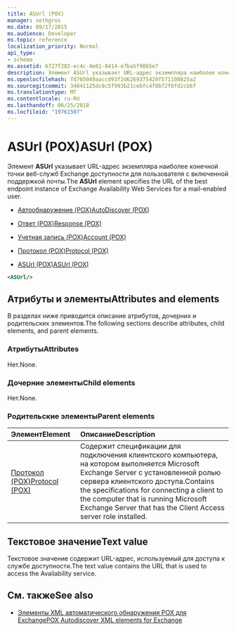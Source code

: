 ```yaml
---
title: ASUrl (POX)
manager: sethgros
ms.date: 09/17/2015
ms.audience: Developer
ms.topic: reference
localization_priority: Normal
api_type:
- schema
ms.assetid: 6727f282-ec4c-4e61-8414-e7ba5f9865e7
description: Элемент ASUrl указывает URL-адрес экземпляра наиболее конечной точки веб-служб Exchange доступности для пользователя с включенной поддержкой почты.
ms.openlocfilehash: fd765049aaccd93f2d6269375420f571108825a2
ms.sourcegitcommit: 34041125dc8c5f993b21cebfc4f8b72f0fd2cb6f
ms.translationtype: MT
ms.contentlocale: ru-RU
ms.lasthandoff: 06/25/2018
ms.locfileid: "19761507"
---
```

# <a name="asurl-pox"></a><span data-ttu-id="047f6-103">ASUrl (POX)</span><span class="sxs-lookup"><span data-stu-id="047f6-103">ASUrl (POX)</span></span>

<span data-ttu-id="047f6-104">Элемент **ASUrl** указывает URL-адрес экземпляра наиболее конечной точки веб-служб Exchange доступности для пользователя с включенной поддержкой почты.</span><span class="sxs-lookup"><span data-stu-id="047f6-104">The **ASUrl** element specifies the URL of the best endpoint instance of Exchange Availability Web Services for a mail-enabled user.</span></span> 
  
- [<span data-ttu-id="047f6-105">Автообнаружение (POX)</span><span class="sxs-lookup"><span data-stu-id="047f6-105">AutoDiscover (POX)</span></span>](autodiscover-pox.md)
  
- [<span data-ttu-id="047f6-106">Ответ (POX)</span><span class="sxs-lookup"><span data-stu-id="047f6-106">Response (POX)</span></span>](response-pox.md)
  
- [<span data-ttu-id="047f6-107">Учетная запись (POX)</span><span class="sxs-lookup"><span data-stu-id="047f6-107">Account (POX)</span></span>](account-pox.md)
  
- [<span data-ttu-id="047f6-108">Протокол (POX)</span><span class="sxs-lookup"><span data-stu-id="047f6-108">Protocol (POX)</span></span>](protocol-pox.md)
  
- [<span data-ttu-id="047f6-109">ASUrl (POX)</span><span class="sxs-lookup"><span data-stu-id="047f6-109">ASUrl (POX)</span></span>](asurl-pox.md)
  
```xml
<ASUrl/>
```

## <a name="attributes-and-elements"></a><span data-ttu-id="047f6-110">Атрибуты и элементы</span><span class="sxs-lookup"><span data-stu-id="047f6-110">Attributes and elements</span></span>

<span data-ttu-id="047f6-111">В разделах ниже приводится описание атрибутов, дочерних и родительских элементов.</span><span class="sxs-lookup"><span data-stu-id="047f6-111">The following sections describe attributes, child elements, and parent elements.</span></span>
  
### <a name="attributes"></a><span data-ttu-id="047f6-112">Атрибуты</span><span class="sxs-lookup"><span data-stu-id="047f6-112">Attributes</span></span>

<span data-ttu-id="047f6-113">Нет.</span><span class="sxs-lookup"><span data-stu-id="047f6-113">None.</span></span>
  
### <a name="child-elements"></a><span data-ttu-id="047f6-114">Дочерние элементы</span><span class="sxs-lookup"><span data-stu-id="047f6-114">Child elements</span></span>

<span data-ttu-id="047f6-115">Нет.</span><span class="sxs-lookup"><span data-stu-id="047f6-115">None.</span></span>
  
### <a name="parent-elements"></a><span data-ttu-id="047f6-116">Родительские элементы</span><span class="sxs-lookup"><span data-stu-id="047f6-116">Parent elements</span></span>

|<span data-ttu-id="047f6-117">**Элемент**</span><span class="sxs-lookup"><span data-stu-id="047f6-117">**Element**</span></span>|<span data-ttu-id="047f6-118">**Описание**</span><span class="sxs-lookup"><span data-stu-id="047f6-118">**Description**</span></span>|
|:-----|:-----|
|[<span data-ttu-id="047f6-119">Протокол (POX)</span><span class="sxs-lookup"><span data-stu-id="047f6-119">Protocol (POX)</span></span>](protocol-pox.md) <br/> |<span data-ttu-id="047f6-120">Содержит спецификации для подключения клиентского компьютера, на котором выполняется Microsoft Exchange Server с установленной ролью сервера клиентского доступа.</span><span class="sxs-lookup"><span data-stu-id="047f6-120">Contains the specifications for connecting a client to the computer that is running Microsoft Exchange Server that has the Client Access server role installed.</span></span>  <br/> |
   
## <a name="text-value"></a><span data-ttu-id="047f6-121">Текстовое значение</span><span class="sxs-lookup"><span data-stu-id="047f6-121">Text value</span></span>

<span data-ttu-id="047f6-122">Текстовое значение содержит URL-адрес, используемый для доступа к службе доступности.</span><span class="sxs-lookup"><span data-stu-id="047f6-122">The text value contains the URL that is used to access the Availability service.</span></span>
  
## <a name="see-also"></a><span data-ttu-id="047f6-123">См. также</span><span class="sxs-lookup"><span data-stu-id="047f6-123">See also</span></span>

- [<span data-ttu-id="047f6-124">Элементы XML автоматического обнаружения POX для Exchange</span><span class="sxs-lookup"><span data-stu-id="047f6-124">POX Autodiscover XML elements for Exchange</span></span>](pox-autodiscover-xml-elements-for-exchange.md)

